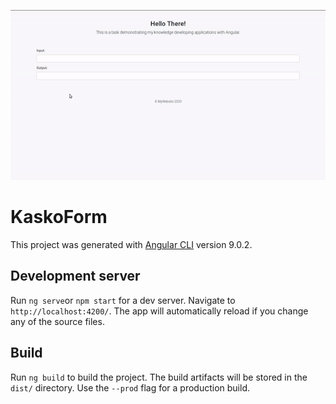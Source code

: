 ![App preview](./demo/kasko.gif)

# KaskoForm

This project was generated with [Angular CLI](https://github.com/angular/angular-cli) version 9.0.2.

## Development server

Run `ng serve`or `npm start` for a dev server. Navigate to `http://localhost:4200/`. The app will automatically reload if you change any of the source files.

## Build

Run `ng build` to build the project. The build artifacts will be stored in the `dist/` directory. Use the `--prod` flag for a production build.
